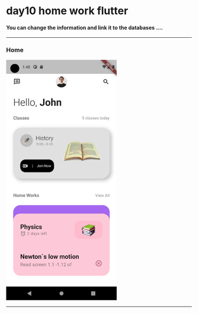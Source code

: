 
<h1> day10 home work flutter</h1>  

<h4> You can change the information and link it to the databases ....</h4>

<hr>


<h3>Home</h3> 


<img src="https://github.com/abenkoula71/day10-home-work-flutter/blob/main/Screenshot_1680313691.png" width="300" /> 


<hr>

